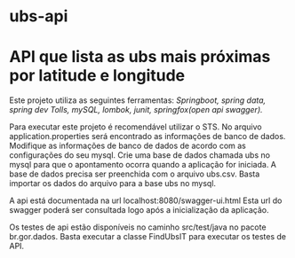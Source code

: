 # ubs-api
<h1>API que lista as ubs mais próximas por latitude e longitude</h1>


Este projeto utiliza as seguintes ferramentas:
<em>Springboot, spring data, spring dev Tolls, mySQL, lombok, junit, springfox(open api swagger).</em>

Para executar este projeto é recomendável utilizar o STS.
No arquivo application.properties será encontrado as informações de banco de dados.
Modifique as informações de banco de dados de acordo com as configurações do seu mysql.
Crie uma base de dados chamada ubs no mysql para que o apontamento ocorra quando a aplicação for iniciada.
A base de dados precisa ser preenchida com o arquivo ubs.csv. Basta importar os dados do arquivo para a base ubs no mysql.

A api está documentada na url localhost:8080/swagger-ui.html
Esta url do swagger poderá ser consultada logo após a inicialização da aplicação.

Os testes de api estão disponíveis no caminho src/test/java no pacote br.gor.dados.
Basta executar a classe FindUbsIT para executar os testes de API.



